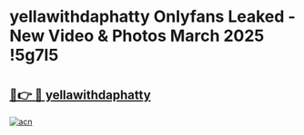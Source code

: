 # yellawithdaphatty Onlyfans Leaked - New Video & Photos March 2025 !5g7l5

# <h2><a href="https://f1q1m1.iuczelnia.edu.pl?title=yellawithdaphatty&ref=5g7l5">🔗👉 🔴 yellawithdaphatty</a></h2>

[![acn](https://github.com/user-attachments/assets/0f9c940e-d8b0-45ae-aac7-cd30a18b3e1c)](https://f1q1m1.iuczelnia.edu.pl?title=yellawithdaphatty&ref=5g7l5)

